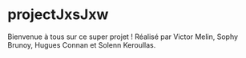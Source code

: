 # projectJxsJxw
Bienvenue à tous sur ce super projet ! 
Réalisé par Victor Melin, Sophy Brunoy, Hugues Connan et Solenn Keroullas.
